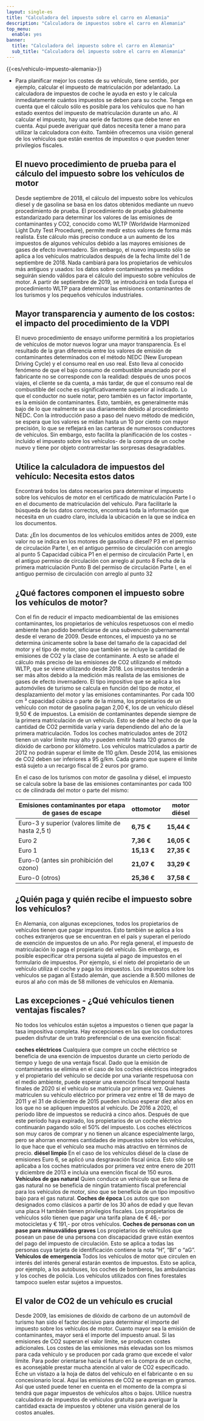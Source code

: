 ```yaml
---
layout: single-es
title: "Calculadora del impuesto sobre el carro en Alemania"
description: "Calculadora de impuestos sobre el carro en Alemania"
top_menu:
  enable: yes
banner:
  title: "Calculadora del impuesto sobre el carro en Alemania"
  sub_title: "Calculadora del impuesto sobre el carro en Alemania"
---
```


{{<es/vehiculo-impuesto-alemania>}}

- Para planificar mejor los costes de su vehículo, tiene sentido, por ejemplo, calcular el impuesto de matriculación por adelantado. La calculadora de impuestos de coche le ayuda en esto y le calcula inmediatamente cuántos impuestos se deben para su coche. Tenga en cuenta que el cálculo sólo es posible para los vehículos que no han estado exentos del impuesto de matriculación durante un año. Al calcular el impuesto, hay una serie de factores que debe tener en cuenta. Aquí puede averiguar qué datos necesita tener a mano para utilizar la calculadora con éxito. También ofrecemos una visión general de los vehículos que están exentos de impuestos o que pueden tener privilegios fiscales.
  
  ## El nuevo procedimiento de prueba para el cálculo del impuesto sobre los vehículos de motor
  
  Desde septiembre de 2018, el cálculo del impuesto sobre los vehículos diesel y de gasolina se basa en los datos obtenidos mediante un nuevo procedimiento de prueba. El procedimiento de prueba globalmente estandarizado para determinar los valores de las emisiones de contaminantes y CO2, conocido como WLTP (Worldwide Harmonized Light Duty Test Procedure), permite medir estos valores de forma más realista. Este cálculo más preciso conduce a un aumento de los impuestos de algunos vehículos debido a las mayores emisiones de gases de efecto invernadero. Sin embargo, el nuevo impuesto sólo se aplica a los vehículos matriculados después de la fecha límite del 1 de septiembre de 2018. Nada cambiará para los propietarios de vehículos más antiguos y usados: los datos sobre contaminantes ya medidos seguirán siendo válidos para el cálculo del impuesto sobre vehículos de motor. A partir de septiembre de 2019, se introducirá en toda Europa el procedimiento WLTP para determinar las emisiones contaminantes de los turismos y los pequeños vehículos industriales.
  
  ## Mayor transparencia y aumento de los costos: el impacto del procedimiento de la VDPI
  
  El nuevo procedimiento de ensayo uniforme permitirá a los propietarios de vehículos de motor nuevos lograr una mayor transparencia. Es el resultado de la gran diferencia entre los valores de emisión de contaminantes determinados con el método NEDC (New European Driving Cycle) y el consumo real en uso real. Esto lleva al conocido fenómeno de que el bajo consumo de combustible anunciado por el fabricante no se corresponde con la realidad: después de unos pocos viajes, el cliente se da cuenta, a más tardar, de que el consumo real de combustible del coche es significativamente superior al indicado. Lo que el conductor no suele notar, pero también es un factor importante, es la emisión de contaminantes. Esto, también, es generalmente más bajo de lo que realmente se usa diariamente debido al procedimiento NEDC. Con la introducción paso a paso del nuevo método de medición, se espera que los valores se midan hasta un 10 por ciento con mayor precisión, lo que se reflejará en las carteras de numerosos conductores de vehículos. Sin embargo, esto facilita la planificación de los costes -incluido el impuesto sobre los vehículos- de la compra de un coche nuevo y tiene por objeto contrarrestar las sorpresas desagradables.
  
  ## Utilice la calculadora de impuestos del vehículo: Necesita estos datos
  
  Encontrará todos los datos necesarios para determinar el impuesto sobre los vehículos de motor en el certificado de matriculación Parte I o en el documento de matriculación del vehículo. Para facilitarle la búsqueda de los datos correctos, encontrará toda la información que necesita en un cuadro claro, incluida la ubicación en la que se indica en los documentos.
  
  Data: ¿En los documentos de los vehículos emitidos antes de 2009, este valor no se indica en los motores de gasolina o diesel? P3 en el permiso de circulación Parte I, en el antiguo permiso de circulación con arreglo al punto 5 Capacidad cúbica P1 en el permiso de circulación Parte I, en el antiguo permiso de circulación con arreglo al punto 8 Fecha de la primera matriculación Punto B del permiso de circulación Parte I, en el antiguo permiso de circulación con arreglo al punto 32
  
  ## ¿Qué factores componen el impuesto sobre los vehículos de motor?
  
  Con el fin de reducir el impacto medioambiental de las emisiones contaminantes, los propietarios de vehículos respetuosos con el medio ambiente han podido beneficiarse de una subvención gubernamental desde el verano de 2009. Desde entonces, el impuesto ya no se determina únicamente sobre la base del tamaño de la capacidad del motor y el tipo de motor, sino que también se incluye la cantidad de emisiones de CO2 y la clase de contaminante. A esto se añade el cálculo más preciso de las emisiones de CO2 utilizando el método WLTP, que se viene utilizando desde 2018. Los impuestos tenderán a ser más altos debido a la medición más realista de las emisiones de gases de efecto invernadero. El tipo impositivo que se aplica a los automóviles de turismo se calcula en función del tipo de motor, el desplazamiento del motor y las emisiones contaminantes. Por cada 100 cm ³ capacidad cúbica o parte de la misma, los propietarios de un vehículo con motor de gasolina pagan 2,00 €, los de un vehículo diésel 9,50 € de impuestos. La emisión de contaminantes depende siempre de la primera matriculación de un vehículo. Esto se debe al hecho de que la cantidad de CO2 permitida varía y varía dependiendo del año de la primera matriculación. Todos los coches matriculados antes de 2012 tienen un valor límite muy alto y pueden emitir hasta 120 gramos de dióxido de carbono por kilómetro. Los vehículos matriculados a partir de 2012 no podrán superar el límite de 110 g/km. Desde 2014, las emisiones de CO2 deben ser inferiores a 95 g/km. Cada gramo que supere el límite está sujeto a un recargo fiscal de 2 euros por gramo.
  
  En el caso de los turismos con motor de gasolina y diésel, el impuesto se calcula sobre la base de las emisiones contaminantes por cada 100 cc de cilindrada del motor o parte del mismo:
  
  | Emisiones contaminantes por etapa de gases de escape | ottomotor   | motor diésel |
  | ---------------------------------------------------- | ----------- | ------------ |
  | Euro-3 y superior (valores límite de hasta 2,5 t)    | **6,75 €**  | **15,44 €**  |
  | Euro 2                                               | **7,36 €**  | **16,05 €**  |
  | Euro 1                                               | **15,13 €** | **27,35 €**  |
  | Euro-0 (antes sin prohibición del ozono)             | **21,07 €** | **33,29 €**  |
  | Euro-0 (otros)                                       | **25,36 €** | **37,58 €**  |
  
  ## ¿Quién paga y quién recibe el impuesto sobre los vehículos?
  
  En Alemania, con algunas excepciones, todos los propietarios de vehículos tienen que pagar impuestos. Esto también se aplica a los coches extranjeros que se encuentran en el país y superan el período de exención de impuestos de un año. Por regla general, el impuesto de matriculación lo paga el propietario del vehículo. Sin embargo, es posible especificar otra persona sujeta al pago de impuestos en el formulario de impuestos. Por ejemplo, si el nieto del propietario de un vehículo utiliza el coche y paga los impuestos. Los impuestos sobre los vehículos se pagan al Estado alemán, que asciende a 8.500 millones de euros al año con más de 58 millones de vehículos en Alemania.
  
  ## Las excepciones - ¿Qué vehículos tienen ventajas fiscales?
  
  No todos los vehículos están sujetos a impuestos o tienen que pagar la tasa impositiva completa. Hay excepciones en las que los conductores pueden disfrutar de un trato preferencial o de una exención fiscal:
  
  **coches eléctricos**
  Cualquiera que compre un coche eléctrico se beneficia de una exención de impuestos durante un cierto período de tiempo y luego de una ventaja fiscal. Dado que la emisión de contaminantes se elimina en el caso de los coches eléctricos integrados y el propietario del vehículo se decide por una variante respetuosa con el medio ambiente, puede esperar una exención fiscal temporal hasta finales de 2020 si el vehículo se matricula por primera vez. Quienes matriculen su vehículo eléctrico por primera vez entre el 18 de mayo de 2011 y el 31 de diciembre de 2015 pueden incluso esperar diez años en los que no se apliquen impuestos al vehículo. De 2016 a 2020, el período libre de impuestos se reducirá a cinco años. Después de que este período haya expirado, los propietarios de un coche eléctrico continuarán pagando sólo el 50% del impuesto. Los coches eléctricos son muy caros de comprar y no tienen un alcance especialmente largo, pero se ahorran enormes cantidades de impuestos sobre los vehículos, lo que hace que el vehículo sea mucho más atractivo en términos de precio. **diésel limpio**
  En el caso de los vehículos diésel de la clase de emisiones Euro 6, se aplicó una desgravación fiscal única. Esto sólo se aplicaba a los coches matriculados por primera vez entre enero de 2011 y diciembre de 2013 e incluía una exención fiscal de 150 euros. **Vehículos de gas natural**
  Quien conduce un vehículo que se llena de gas natural no se beneficia de ningún tratamiento fiscal preferencial para los vehículos de motor, sino que se beneficia de un tipo impositivo bajo para el gas natural. **Coches de época**
  Los autos que son designados como clásicos a partir de los 30 años de edad y que llevan una placa H también tienen privilegios fiscales. Los propietarios de vehículos sólo tienen que pagar una tarifa plana de € 46,- por motocicletas y € 191,- por otros vehículos. **Coches de personas con un pase para minusválidos graves**
  Los propietarios de vehículos que posean un pase de una persona con discapacidad grave están exentos del pago del impuesto de circulación. Esto se aplica a todas las personas cuya tarjeta de identificación contiene la nota “H”, “Bl” o “aG”. **Vehículos de emergencia**
  Todos los vehículos de motor que circulen en interés del interés general estarán exentos de impuestos. Esto se aplica, por ejemplo, a los autobuses, los coches de bomberos, las ambulancias y los coches de policía. Los vehículos utilizados con fines forestales tampoco suelen estar sujetos a impuestos.
  
  ## El valor de CO2 de un vehículo es crucial
  
  Desde 2009, las emisiones de dióxido de carbono de un automóvil de turismo han sido el factor decisivo para determinar el importe del impuesto sobre los vehículos de motor. Cuanto mayor sea la emisión de contaminantes, mayor será el importe del impuesto anual. Si las emisiones de CO2 superan el valor límite, se producen costes adicionales. Los costes de las emisiones más elevadas son los mismos para cada vehículo y se producen por cada gramo que excede el valor límite. Para poder orientarse hacia el futuro en la compra de un coche, es aconsejable prestar mucha atención al valor de CO2 especificado. Eche un vistazo a la hoja de datos del vehículo en el fabricante o en su concesionario local. Aquí las emisiones de CO2 se expresan en gramos. Así que usted puede tener en cuenta en el momento de la compra si tendrá que pagar impuestos de vehículos altos o bajos. Utilice nuestra calculadora de impuestos de vehículos gratuita para averiguar la cantidad exacta de impuestos y obtener una visión general de los costos anuales.
